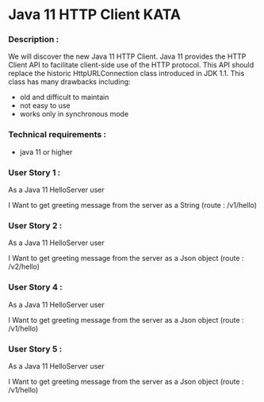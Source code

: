 # Java 11 HTTP Client KATA



### Description :
We will discover the new Java 11 HTTP Client.
Java 11 provides the HTTP Client API to facilitate client-side use of the HTTP protocol.
This API should replace the historic HttpURLConnection class introduced in JDK 1.1. This class has many drawbacks including:
- old and difficult to maintain
- not easy to use
- works only in synchronous mode

### Technical requirements : 
- java 11 or higher



### User Story 1 : 
As a Java 11 HelloServer user

I Want to get greeting message from the server as a String (route : /v1/hello)

### User Story 2 : 
As a Java 11 HelloServer user

I Want to get greeting message from the server as a Json object (route : /v2/hello)

### User Story 4 : 
As a Java 11 HelloServer user

I Want to get greeting message from the server as a Json object (route : /v1/hello)

### User Story 5 : 
As a Java 11 HelloServer user

I Want to get greeting message from the server as a Json object (route : /v1/hello)
